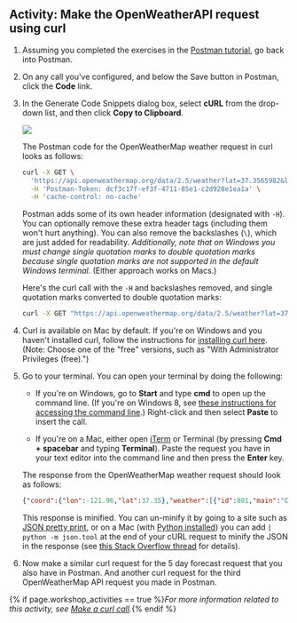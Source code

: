 ## <i class="fa fa-user-circle"></i>  Activity: Make the OpenWeatherAPI request using curl

1.  Assuming you completed the exercises in the [Postman tutorial](docapis_postman.html), go back into Postman.
2.  On any call you've configured, and below the Save button in Postman, click the **Code** link.
3.  In the Generate Code Snippets dialog box, select **cURL** from the drop-down list, and then click **Copy to Clipboard**.

    <img src="https://s3-us-west-1.amazonaws.com/idratherbewritingmedia.com/images/api/postmancurl.png" class="medium" />

    The Postman code for the OpenWeatherMap weather request in curl looks as follows:

    ```bash
    curl -X GET \
      'https://api.openweathermap.org/data/2.5/weather?lat=37.3565982&lon=-121.9689848&units=imperial&appid=fd4698c940c6d1da602a70ac34f0b147' \
      -H 'Postman-Token: dcf3c17f-ef3f-4711-85e1-c2d928e1ea1a' \
      -H 'cache-control: no-cache'
    ```

    Postman adds some of its own header information (designated with `-H`). You can optionally remove these extra header tags (including them won't hurt anything). You can also remove the backslashes (`\`), which are just added for readability. *Additionally, note that on Windows you must change single quotation marks to double quotation marks because single quotation marks are not supported in the default Windows terminal.* (Either approach works on Macs.)

    Here's the curl call with the `-H` and backslashes removed, and single quotation marks converted to double quotation marks:

    ```bash
    curl -X GET "https://api.openweathermap.org/data/2.5/weather?lat=37.3565982&lon=-121.9689848&units=imperial&appid=fd4698c940c6d1da602a70ac34f0b147"
    ```

3.  Curl is available on Mac by default. If you're on Windows and you haven't installed curl, follow the instructions for [installing curl here](http://www.confusedbycode.com/curl/#downloads). (Note: Choose one of the "free" versions, such as "With Administrator Privileges (free).")

4.  Go to your terminal. You can open your terminal by doing the following:

    * If you're on Windows, go to **Start** and type **cmd** to open up the command line. (If you're on Windows 8, see [these instructions for accessing the command line](http://pcsupport.about.com/od/windows-8/a/command-prompt-windows-8.htm).) Right-click and then select **Paste** to insert the call.

    * If you're on a Mac, either open [iTerm](https://www.iterm2.com/) or Terminal (by pressing **Cmd + spacebar** and typing **Terminal**). Paste the request you have in your text editor into the command line and then press the **Enter** key.

    The response from the OpenWeatherMap weather request should look as follows:

    ```json
    {"coord":{"lon":-121.96,"lat":37.35},"weather":[{"id":801,"main":"Clouds","description":"few clouds","icon":"02d"}],"base":"stations","main":{"temp":65.59,"pressure":1014,"humidity":46,"temp_min":60.8,"temp_max":69.8},"visibility":16093,"wind":{"speed":4.7,"deg":270},"clouds":{"all":20},"dt":1522608960,"sys":{"type":1,"id":479,"message":0.1642,"country":"US","sunrise":1522590719,"sunset":1522636280},"id":420006397,"name":"Santa Clara","cod":200}
    ```

    This response is minified. You can un-minify it by going to a site such as [JSON pretty print](http://jsonprettyprint.com/), or on a Mac (with [Python installed](https://www.python.org/downloads/)) you can add <code>| python -m json.tool</code> at the end of your cURL request to minify the JSON in the response (see [this Stack Overflow thread](https://stackoverflow.com/questions/352098/how-can-i-pretty-print-json-in-a-unix-shell-script) for details).

5.  Now make a similar curl request for the 5 day forecast request that you also have in Postman. And another curl request for the third OpenWeatherMap API request you made in Postman.

{% if page.workshop_activities == true %}*For more information related to this activity, see [Make a curl call](docapis_make_curl_call.html).*{% endif %}

